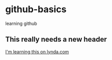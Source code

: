 # github-basics
learning github

## This really needs a new header

[I'm learning this on lynda.com](http://www.lynda.com)
